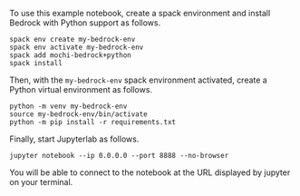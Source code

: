 To use this example notebook, create a spack environment and
install Bedrock with Python support as follows.

```
spack env create my-bedrock-env
spack env activate my-bedrock-env
spack add mochi-bedrock+python
spack install
```

Then, with the `my-bedrock-env` spack environment activated,
create a Python virtual environment as follows.

```
python -m venv my-bedrock-env
source my-bedrock-env/bin/activate
python -m pip install -r requirements.txt
```

Finally, start Jupyterlab as follows.

```
jupyter notebook --ip 0.0.0.0 --port 8888 --no-browser
```

You will be able to connect to the notebook at the URL
displayed by jupyter on your terminal.
